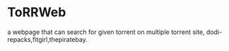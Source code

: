 # ToRRWeb
a webpage that can search for given torrent on multiple torrent site, dodi-repacks,fitgirl,thepiratebay.
